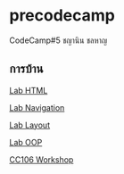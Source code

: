 # precodecamp

CodeCamp#5
ชญานิน ชลหาญ

## การบ้าน

[Lab HTML](https://github.com/cchayanin/precodecamp/blob/master/html/lab.html)

[Lab Navigation](https://github.com/cchayanin/precodecamp/blob/master/navigation)

[Lab Layout](https://github.com/cchayanin/precodecamp/blob/master/layout)

[Lab OOP](https://github.com/cchayanin/precodecamp/blob/master/OOP/oop.js)

[CC106 Workshop](https://github.com/cchayanin/precodecamp/tree/master/e-commerce)
